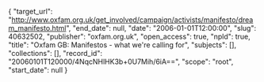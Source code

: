 {
  "target_url": "http://www.oxfam.org.uk/get_involved/campaign/activists/manifesto/dream_manifesto.html", 
  "end_date": null, 
  "date": "2006-01-01T12:00:00", 
  "slug": 40632502, 
  "publisher": "oxfam.org.uk", 
  "open_access": true, 
  "npld": true, 
  "title": "Oxfam GB: Manifestos - what we're calling for", 
  "subjects": [], 
  "collections": [], 
  "record_id": "20060101T120000/4NqcNHlHK3b+0U7Mih/6iA==", 
  "scope": "root", 
  "start_date": null
}


